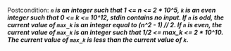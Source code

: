 Postcondition: ***`n` is an integer such that 1 <= n <= 2 * 10^5, `k` is an even integer such that 0 <= k <= 10^12, stdin contains no input. If `n` is odd, the current value of `max_k` is an integer equal to (n^2 - 1) // 2. If `n` is even, the current value of `max_k` is an integer such that 1/2 <= max_k <= 2 * 10^10. The current value of `max_k` is less than the current value of `k`.***